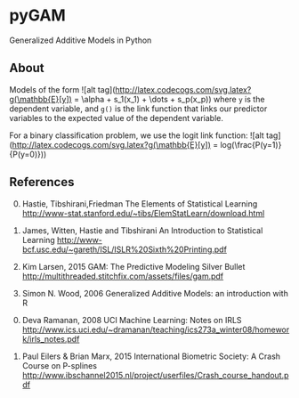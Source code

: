 # pyGAM
Generalized Additive Models in Python

## About
Models of the form
![alt tag](http://latex.codecogs.com/svg.latex?g(\mathbb{E}[y]) = \alpha + s_1(x_1) + \dots + s_p(x_p))
where `y` is the dependent variable, and `g()` is the link function that links our predictor variables to the expected value of the dependent variable.

For a binary classification problem, we use the logit link function:
![alt tag](http://latex.codecogs.com/svg.latex?g(\mathbb{E}[y]) = log(\\frac{P(y=1)}{P(y=0)}))

## References
0. Hastie, Tibshirani,Friedman
The Elements of Statistical Learning
http://www-stat.stanford.edu/~tibs/ElemStatLearn/download.html

0. James, Witten, Hastie and Tibshirani
An Introduction to Statistical Learning
http://www-bcf.usc.edu/~gareth/ISL/ISLR%20Sixth%20Printing.pdf

0. Kim Larsen, 2015
GAM: The Predictive Modeling Silver Bullet
http://multithreaded.stitchfix.com/assets/files/gam.pdf

0. Simon N. Wood, 2006
Generalized Additive Models: an introduction with R
<!---
http://reseau-mexico.fr/sites/reseau-mexico.fr/files/igam.pdf
--->

0. Deva Ramanan, 2008
UCI Machine Learning: Notes on IRLS
http://www.ics.uci.edu/~dramanan/teaching/ics273a_winter08/homework/irls_notes.pdf

0. Paul Eilers & Brian Marx, 2015
International Biometric Society: A Crash Course on P-splines
http://www.ibschannel2015.nl/project/userfiles/Crash_course_handout.pdf
